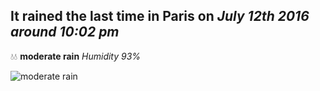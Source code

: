 ## It rained the last time in Paris on *July 12th 2016 around 10:02 pm*
💧💧  **moderate rain** *Humidity 93%*

![moderate rain](http://openweathermap.org/img/w/10n.png)
